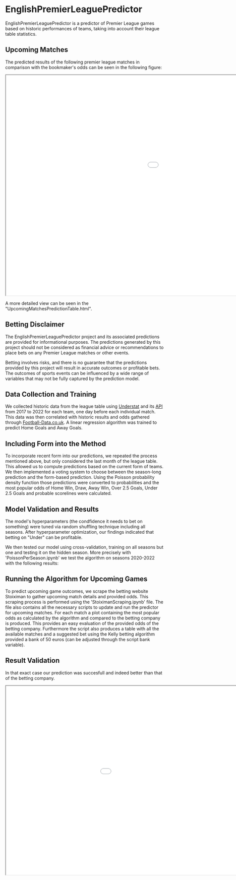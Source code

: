 # EnglishPremierLeaguePredictor

EnglishPremierLeaguePredictor is a predictor of Premier League games based on historic performances of teams, taking into account their league table statistics. 

## Upcoming Matches

The predicted results of the following premier league matches in comparison with the bookmaker's odds can be seen in the following figure:
<p align="center">
<iframe src="UpcomingMatchesPredictionFigure.html" width="1500" height="700" scrolling="no"></iframe>
</p>

A more detailed view can be seen in the "UpcomingMatchesPredictionTable.html".

## Betting Disclaimer

The EnglishPremierLeaguePredictor project and its associated predictions are provided for informational purposes. The predictions generated by this project should not be considered as financial advice or recommendations to place bets on any Premier League matches or other events.

Betting involves risks, and there is no guarantee that the predictions provided by this project will result in accurate outcomes or profitable bets. The outcomes of sports events can be influenced by a wide range of variables that may not be fully captured by the prediction model.


## Data Collection and Training

We collected historic data from the league table using [Understat](https://understat.com/ "Understat's Homepage") and its [API](https://understat.readthedocs.io/en/latest/ "Understat API") from 2017 to 2022 for each team, one day before each individual match. This data was then correlated with historic results and odds gathered through [Football-Data.co.uk](https://www.football-data.co.uk/englandm.php "Football-Data.co.uk"). A linear regression algorithm was trained to predict Home Goals and Away Goals.

## Including Form into the Method

To incorporate recent form into our predictions, we repeated the process mentioned above, but only considered the last month of the league table. This allowed us to compute predictions based on the current form of teams. We then implemented a voting system to choose between the season-long prediction and the form-based prediction. Using the Poisson probability density function those predictions were converted to probabilities and the most popular odds of Home Win, Draw, Away Win, Over 2.5 Goals, Under 2.5 Goals and probable scorelines were calculated.

## Model Validation and Results

 The model's hyperparameters (the condfidence it needs to bet on something) were tuned via random shuffling technique including all seasons. After hyperparameter optimization, our findings indicated that betting on "Under" can be profitable.



We then tested our model using cross-validation, training on all seasons but one and testing it on the hidden season. More precisely with 'PoissonPerSeason.ipynb' we test the algorithm on seasons 2020-2022 with the following results:

## Running the Algorithm for Upcoming Games

To predict upcoming game outcomes, we scrape the betting website Stoiximan to gather upcoming match details and provided odds. This scraping process is performed using the 'StoiximanScraping.ipynb' file. The file also contains all the necessary scripts to update and run the predictor for upcoming matches. For each match a plot containing the most popular odds as calculated by the algorithm and compared to the betting company is produced. This provides an easy evaluation of the provided odds of the betting company. Furthermore the script also produces a table with all the available matches and a suggested bet using the Kelly betting algorithm provided a bank of 50 euros (can be adjusted through the script bank variable).


## Result Validation
In that exact case our prediction was succesfull and indeed better than that of the betting company.



<p align="center">
<iframe src="UpcomingMatchesPrediction.html" width="1200" height="600" scrolling="no"></iframe>
</p>
